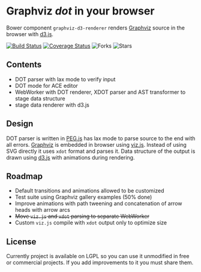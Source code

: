 Graphviz *dot* in your browser
==============================
Bower component `graphviz-d3-renderer` renders [Graphviz](http://graphviz.org) source in the browser with [d3.js](https://github.com/mbostock/d3).

[![Build Status](https://travis-ci.org/mstefaniuk/graph-viz-d3-js.svg?branch=master)](https://travis-ci.org/mstefaniuk/graph-viz-d3-js)
[![Coverage Status](https://coveralls.io/repos/mstefaniuk/graph-viz-d3-js/badge.svg?branch=master)](https://coveralls.io/r/mstefaniuk/graph-viz-d3-js?branch=master)
![Forks](https://img.shields.io/github/forks/mstefaniuk/graph-viz-d3-js.svg)
![Stars](https://img.shields.io/github/stars/mstefaniuk/graph-viz-d3-js.svg)

Contents
--------
* DOT parser with lax mode to verify input
* DOT mode for ACE editor
* WebWorker with DOT renderer, XDOT parser and AST transformer to stage data structure
* stage data renderer with d3.js

Design
------
DOT parser is written in [PEG.js](https://github.com/dmajda/pegjs) has lax mode to parse source to the end with all errors. [Graphviz](http://graphviz.org) is embedded in browser using [viz.js](https://github.com/mdaines/viz.js).
Instead of using SVG directly it uses `xdot` format and parses it. Data structure of the output is drawn using
[d3.js](https://github.com/mbostock/d3) with animations during rendering.

Roadmap
-------
* Default transitions and animations allowed to be customized
* Test suite using Graphviz gallery examples (50% done)
* Improve animations with path tweening and concatenation of arrow heads with arrow arcs
* ~~Move `viz.js` and `xdot` parsing to separate WebWorker~~
* Custom `viz.js` compile with `xdot` output only to optimize size

License
-------
Currently project is available on LGPL so you can use it unmodified in free or commercial projects. If you add improvements
to it you must share them.
